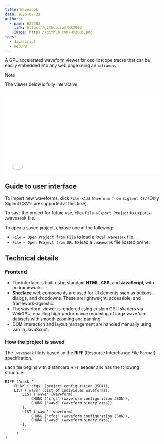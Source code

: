 ```yaml
---
title: Waveseek
date: 2025-07-23
authors:
  - name: HX2003
    link: https://github.com/HX2003
    image: https://github.com/HX2003.png
tags:
  - Javascript
  - WebGPU
---
```

A GPU accelerated waveform viewer for oscilloscope traces that can be easily embedded into any web page using an `<iframe>`.

> [!NOTE]
> The viewer below is fully interactive.

<br>
<iframe 
  src="/Waveseek/src/waveseek.html?dataURL=/Waveseek/examples/Example Project.waveseek"
  style="width: 100%; aspect-ratio: 18 / 9; border: none;">
</iframe>
<br>

## Guide to user interface
To import new waveforms, click `File->Add Waveform from Siglent CSV` (Only Siglent CSV's are supported at this time).

To save the project for future use, click `File->Export Project` to export a .waveseek file.

To open a saved project, choose one of the following:
  - `File → Open Project from File` to load a local `.waveseek` file.
  - `File → Open Project from URL` to load a `.waveseek` file hosted online.

## Technical details
### Frontend
- The interface is built using standard **HTML**, **CSS**, and **JavaScript**, with no frameworks.
- **[Shoelace](https://shoelace.style/)** web components are used for UI elements such as buttons, dialogs, and dropdowns. These are lightweight, accessible, and framework-agnostic.
- The waveform viewer is rendered using custom GPU shaders via WebGPU, enabling high-performance rendering of large waveform datasets with smooth zooming and panning.
- DOM interaction and layout management are handled manually using vanilla JavaScript.

### How the project is saved
The `.waveseek` file is based on the **RIFF** (Resource Interchange File Format) specification.

Each file begins with a standard RIFF header and has the following structure:
```
RIFF ('wask '
    CHUNK ('cfgs' (project configuration JSON)),
    LIST ('wavs' (list of individual waveforms),
        LIST ('wave' (waveform),
            CHUNK ('cfgs' (waveform configuration JSON)),
            CHUNK ('wavd' (waveform binary data))
        ),
        LIST ('wave' (waveform),
            CHUNK ('cfgs' (waveform configuration JSON)),
            CHUNK ('wavd' (waveform binary data))
        ),
        ...
     )
)
```